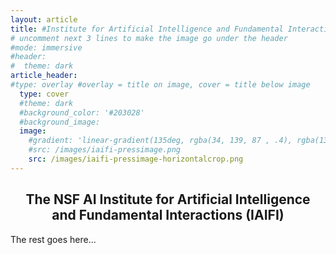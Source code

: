 ```yaml
---
layout: article
title: #Institute for Artificial Intelligence and Fundamental Interactions
# uncomment next 3 lines to make the image go under the header
#mode: immersive
#header:
#  theme: dark
article_header:
#type: overlay #overlay = title on image, cover = title below image
  type: cover
  #theme: dark
  #background_color: '#203028'
  #background_image:
  image:
    #gradient: 'linear-gradient(135deg, rgba(34, 139, 87 , .4), rgba(139, 34, 139, .4))'
    #src: /images/iaifi-pressimage.png
    src: /images/iaifi-pressimage-horizontalcrop.png
---
```


<h2><center>The NSF AI Institute for Artificial Intelligence <br> and Fundamental Interactions (IAIFI)</center></h2>

The rest goes here...
